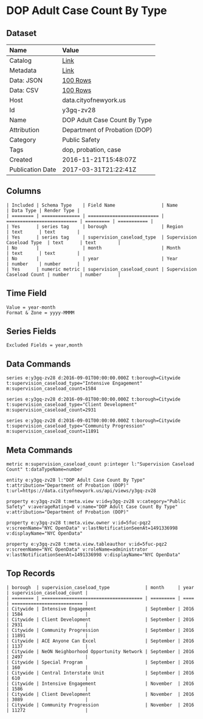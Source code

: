 # DOP Adult Case Count By Type

## Dataset

| Name | Value |
| :--- | :---- |
| Catalog | [Link](https://catalog.data.gov/dataset/dop-adult-case-count-by-type) |
| Metadata | [Link](https://data.cityofnewyork.us/api/views/y3gq-zv28) |
| Data: JSON | [100 Rows](https://data.cityofnewyork.us/api/views/y3gq-zv28/rows.json?max_rows=100) |
| Data: CSV | [100 Rows](https://data.cityofnewyork.us/api/views/y3gq-zv28/rows.csv?max_rows=100) |
| Host | data.cityofnewyork.us |
| Id | y3gq-zv28 |
| Name | DOP Adult Case Count By Type |
| Attribution | Department of Probation (DOP) |
| Category | Public Safety |
| Tags | dop, probation, case |
| Created | 2016-11-21T15:48:07Z |
| Publication Date | 2017-03-31T21:22:41Z |

## Columns

```ls
| Included | Schema Type    | Field Name                 | Name                       | Data Type | Render Type |
| ======== | ============== | ========================== | ========================== | ========= | =========== |
| Yes      | series tag     | borough                    | Region                     | text      | text        |
| Yes      | series tag     | supervision_caseload_type  | Supervision Caseload Type  | text      | text        |
| No       |                | month                      | Month                      | text      | text        |
| No       |                | year                       | Year                       | number    | number      |
| Yes      | numeric metric | supervision_caseload_count | Supervision Caseload Count | number    | number      |
```

## Time Field

```ls
Value = year-month
Format & Zone = yyyy-MMMM
```

## Series Fields

```ls
Excluded Fields = year,month
```

## Data Commands

```ls
series e:y3gq-zv28 d:2016-09-01T00:00:00.000Z t:borough=Citywide t:supervision_caseload_type="Intensive Engagement" m:supervision_caseload_count=1584

series e:y3gq-zv28 d:2016-09-01T00:00:00.000Z t:borough=Citywide t:supervision_caseload_type="Client Development" m:supervision_caseload_count=2931

series e:y3gq-zv28 d:2016-09-01T00:00:00.000Z t:borough=Citywide t:supervision_caseload_type="Community Progression" m:supervision_caseload_count=11891
```

## Meta Commands

```ls
metric m:supervision_caseload_count p:integer l:"Supervision Caseload Count" t:dataTypeName=number

entity e:y3gq-zv28 l:"DOP Adult Case Count By Type" t:attribution="Department of Probation (DOP)" t:url=https://data.cityofnewyork.us/api/views/y3gq-zv28

property e:y3gq-zv28 t:meta.view v:id=y3gq-zv28 v:category="Public Safety" v:averageRating=0 v:name="DOP Adult Case Count By Type" v:attribution="Department of Probation (DOP)"

property e:y3gq-zv28 t:meta.view.owner v:id=5fuc-pqz2 v:screenName="NYC OpenData" v:lastNotificationSeenAt=1491336998 v:displayName="NYC OpenData"

property e:y3gq-zv28 t:meta.view.tableauthor v:id=5fuc-pqz2 v:screenName="NYC OpenData" v:roleName=administrator v:lastNotificationSeenAt=1491336998 v:displayName="NYC OpenData"
```

## Top Records

```ls
| borough  | supervision_caseload_type             | month     | year | supervision_caseload_count | 
| ======== | ===================================== | ========= | ==== | ========================== | 
| Citywide | Intensive Engagement                  | September | 2016 | 1584                       | 
| Citywide | Client Development                    | September | 2016 | 2931                       | 
| Citywide | Community Progression                 | September | 2016 | 11891                      | 
| Citywide | ACE Anyone Can Excel                  | September | 2016 | 1137                       | 
| Citywide | NeON Neighborhood Opportunity Network | September | 2016 | 2497                       | 
| Citywide | Special Program                       | September | 2016 | 160                        | 
| Citywide | Central Interstate Unit               | September | 2016 | 610                        | 
| Citywide | Intensive Engagement                  | November  | 2016 | 1586                       | 
| Citywide | Client Development                    | November  | 2016 | 3089                       | 
| Citywide | Community Progression                 | November  | 2016 | 11272                      | 
```